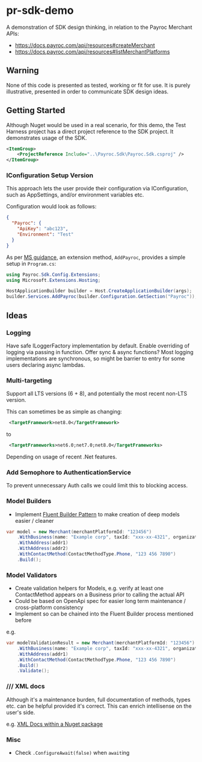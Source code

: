 # pr-sdk-demo

A demonstration of SDK design thinking, in relation to the Payroc Merchant APIs:

- https://docs.payroc.com/api/resources#createMerchant
- https://docs.payroc.com/api/resources#listMerchantPlatforms

## Warning

None of this code is presented as tested, working or fit for use. It is purely illustrative, presented in order to communicate SDK design ideas.

## Getting Started

Although Nuget would be used in a real scenario, for this demo, the Test Harness project has a direct project reference to the SDK project. It demonstrates usage of the SDK.

```xml
<ItemGroup>
    <ProjectReference Include="..\Payroc.Sdk\Payroc.Sdk.csproj" />
</ItemGroup>
```

### IConfiguration Setup Version

This approach lets the user provide their configuration via IConfiguration, such as AppSettings, and/or environment variables etc.

Configuration would look as follows:

```json
{
  "Payroc": {
    "ApiKey": "abc123",
    "Environment": "Test"
  }
}
```

As per [MS guidance](https://learn.microsoft.com/en-us/dotnet/core/extensions/options-library-authors#iconfiguration-parameter), an extension method, `AddPayroc`, provides a simple setup in `Program.cs`:

```csharp
using Payroc.Sdk.Config.Extensions;
using Microsoft.Extensions.Hosting;

HostApplicationBuilder builder = Host.CreateApplicationBuilder(args);
builder.Services.AddPayroc(builder.Configuration.GetSection("Payroc"));
```

## Ideas

### Logging

Have safe ILoggerFactory implementation by default.
Enable overriding of logging via passing in function.
Offer sync & async functions? Most logging implementations are synchronous, so might be barrier to entry for some users declaring async lambdas.

### Multi-targeting

Support all LTS versions (6 + 8), and potentially the most recent non-LTS version.

This can sometimes be as simple as changing:
```xml
 <TargetFramework>net8.0</TargetFramework>
```
to
```xml
 <TargetFrameworks>net6.0;net7.0;net8.0</TargetFrameworks>
```
Depending on usage of recent .Net features.

### Add Semophore to AuthenticationService

To prevent unnecessary Auth calls we could limit this to blocking access.

### Model Builders

- Implement [Fluent Builder Pattern](https://betterprogramming.pub/improve-code-readability-with-fluent-builder-pattern-in-c-4cfbf57159df) to make creation of deep models easier / cleaner

```csharp
var model = new Merchant(merchantPlatformId: "123456")
    .WithBusiness(name: "Example corp", taxId: "xxx-xx-4321", organizationType: "privateCorporation", countryOfOperation: "US")
    .WithAddress(addr1)
    .WithAddress(addr2)
    .WithContactMethod(ContactMethodType.Phone, "123 456 7890")
    .Build();
```

### Model Validators

- Create validation helpers for Models, e.g. verify at least one ContactMethod appears on a Business prior to calling the actual API
- Could be based on OpenApi spec for easier long term maintenance / cross-platform consistency
- Implement so can be chained into the Fluent Builder process mentioned before

e.g.

```csharp
var modelValidationResult = new Merchant(merchantPlatformId: "123456")
    .WithBusiness(name: "Example corp", taxId: "xxx-xx-4321", organizationType: "privateCorporation", countryOfOperation: "US")
    .WithAddress(addr1)
    .WithContactMethod(ContactMethodType.Phone, "123 456 7890")
    .Build()
    .Validate();
```

### /// XML docs 

Although it's a maintenance burden, full documentation of methods, types etc. can be helpful provided it's correct. This can enrich intellisense on the user's side.

e.g. [XML Docs within a Nuget package](https://stackoverflow.com/questions/5205738/how-do-you-include-xml-docs-for-a-class-library-in-a-nuget-package)

### Misc

- Check `.ConfigureAwait(false)` when `await`ing
